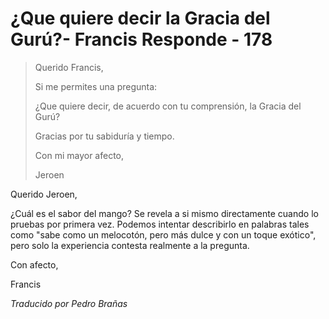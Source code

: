 # ¿Que quiere decir la Gracia del Gurú?- Francis Responde - 178

>Querido Francis,
>
>Si me permites una pregunta:
>
>¿Que quiere decir, de acuerdo con tu comprensión, la Gracia del Gurú?
>
>Gracias por tu sabiduría y tiempo.
>
>Con mi mayor afecto,
>
>Jeroen

Querido Jeroen,

¿Cuál es el sabor del mango? Se revela a si mismo directamente cuando lo pruebas por primera vez. Podemos intentar describirlo en palabras tales como "sabe como un melocotón, pero más dulce y con un toque exótico", pero solo la experiencia contesta realmente a la pregunta.

Con afecto,

Francis

_Traducido por Pedro Brañas_